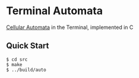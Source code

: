 # Terminal Automata

[Cellular Automata] in the Terminal, implemented in C

## Quick Start

```console
$ cd src
$ make
$ ../build/auto
```



[Cellular Automata]: https://en.wikipedia.org/wiki/Cellular_automaton
